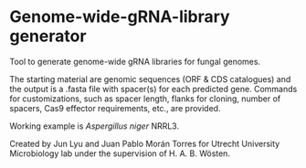 # Genome-wide-gRNA-library generator
Tool to generate genome-wide gRNA libraries for fungal genomes.

The starting material are genomic sequences (ORF & CDS catalogues) and the output is a .fasta file with spacer(s) for each predicted gene. Commands for customizations, such as spacer length, flanks for cloning, number of spacers, Cas9 effector requirements, etc., are provided.

Working example is _Aspergillus niger_ NRRL3.


Created by Jun Lyu and Juan Pablo Morán Torres for Utrecht University Microbiology lab under the supervision of H. A. B. Wösten.
